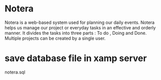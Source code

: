 # Notera
Notera is a web-based system used for planning our daily events. Notera helps us manage our project or everyday tasks in an effective and orderly manner. It divides the tasks into three parts : To do , Doing and Done. Multiple projects can be created by a single user.
# save database file in xamp server
  notera.sql
